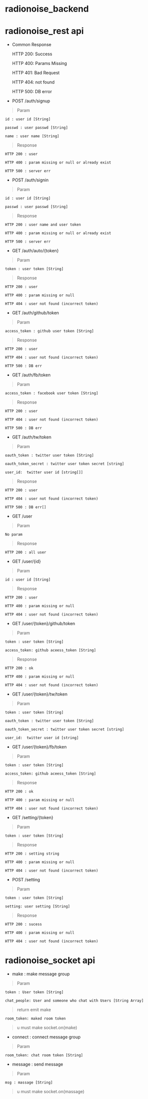 # radionoise_backend

# radionoise_rest api

* Common Response

    HTTP 200: Success
    
    HTTP 400: Params Missing
    
    HTTP 401: Bad Request
    
    HTTP 404: not found
  
    HTTP 500: DB error
 
* POST /auth/signup

> Param

    id : user id [String]
    
    passwd : user passwd [String]
    
    name : user name [String]

>  Response

    HTTP 200 : user

    HTTP 400 : param missing or null or already exist
    
    HTTP 500 : server err
    
* POST /auth/signin

> Param

    id : user id [String]
    
    passwd : user passwd [String]

>  Response

    HTTP 200 : user name and user token

    HTTP 400 : param missing or null or already exist
    
    HTTP 500 : server err
    
     
* GET /auth/auto/{token}

> Param

    token : user token [String]

>  Response

    HTTP 200 : user

    HTTP 400 : param missing or null

    HTTP 404 : user not found (incorrect token)
    
* GET /auth/github/token

> Param

    access_token : github user token [String]

>  Response

    HTTP 200 : user

    HTTP 404 : user not found (incorrect token)
    
    HTTP 500 : DB err
    
* GET /auth/fb/token

> Param

    access_token : facebook user token [String]

>  Response

    HTTP 200 : user

    HTTP 404 : user not found (incorrect token)
    
    HTTP 500 : DB err
    
* GET /auth/tw/token

> Param

    oauth_token : twitter user token [String]
    
    oauth_token_secret : twitter user token secret [string]
    
    user_id:  twitter user id [string[]]

>  Response

    HTTP 200 : user

    HTTP 404 : user not found (incorrect token)
    
    HTTP 500 : DB err[]
    
* GET /user

> Param

    No param

>  Response

    HTTP 200 : all user
    
* GET /user/{id}

> Param

    id : user id [String]

>  Response

    HTTP 200 : user

    HTTP 400 : param missing or null

    HTTP 404 : user not found (incorrect token)
    
* GET /user/{token}/github/token

> Param

    token : user token [String]
    
    access_token: github aceess_token [String]

>  Response

    HTTP 200 : ok

    HTTP 400 : param missing or null

    HTTP 404 : user not found (incorrect token)
    
* GET /user/{token}/tw/token

> Param

    token : user token [String]

    oauth_token : twitter user token [String]
    
    oauth_token_secret : twitter user token secret [string]
    
    user_id:  twitter user id [string]
    
* GET /user/{token}/fb/token

> Param

    token : user token [String]
    
    access_token: github aceess_token [String]

>  Response

    HTTP 200 : ok

    HTTP 400 : param missing or null

    HTTP 404 : user not found (incorrect token)
    
* GET /setting/{token}

> Param

    token : user token [String]

>  Response

    HTTP 200 : setting string

    HTTP 400 : param missing or null

    HTTP 404 : user not found (incorrect token)
    
    
* POST /setting

> Param

    token : user token [String]
    
    setting: user setting [String]

>  Response

    HTTP 200 : sucess

    HTTP 400 : param missing or null

    HTTP 404 : user not found (incorrect token)

# radionoise_socket api

* make : make message group

> Param

    token : User token [String]
    
    chat_people: User and someone who chat with Users [String Array]
    
> return emit make

    room_token: maked room token

> u must make socket.on(make)


* connect : connect message group

> Param
    
    room_token: chat room token [String]


* message : send message

> Param

    msg : massage [String]

> u must make socket.on(massage)
